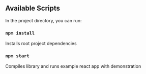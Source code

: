 ## Available Scripts

In the project directory, you can run:

### `npm install`

Installs root project dependencies

### `npm start`

Compiles library and runs example react app with demonstration
